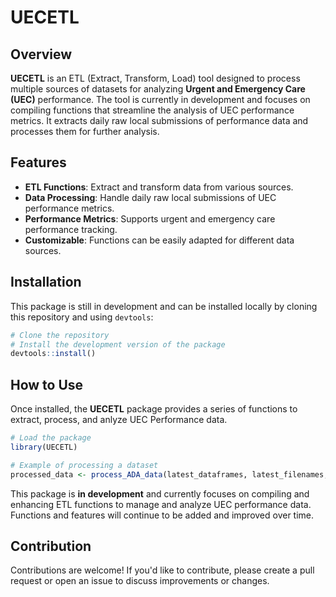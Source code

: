 # UECETL

## Overview
**UECETL** is an ETL (Extract, Transform, Load) tool designed to process multiple sources of datasets for analyzing **Urgent and Emergency Care (UEC)** performance. The tool is currently in development and focuses on compiling functions that streamline the analysis of UEC performance metrics. It extracts daily raw local submissions of performance data and processes them for further analysis.

## Features
- **ETL Functions**: Extract and transform data from various sources.
- **Data Processing**: Handle daily raw local submissions of UEC performance metrics.
- **Performance Metrics**: Supports urgent and emergency care performance tracking.
- **Customizable**: Functions can be easily adapted for different data sources.

## Installation
This package is still in development and can be installed locally by cloning this repository and using `devtools`:

```r
# Clone the repository
# Install the development version of the package
devtools::install()

```

## How to Use
Once installed, the **UECETL** package provides a series of functions to extract, process, and anlyze UEC Performance data.

```r
# Load the package
library(UECETL)

# Example of processing a dataset
processed_data <- process_ADA_data(latest_dataframes, latest_filenames, latest_date)

```

This package is **in development** and currently focuses on compiling and enhancing ETL functions to manage and analyze UEC performance data. Functions and features will continue to be added and improved over time.

## Contribution

Contributions are welcome! If you'd like to contribute, please create a pull request or open an issue to discuss improvements or changes.

